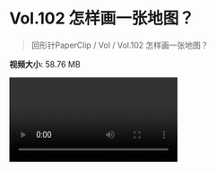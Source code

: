 # Vol.102 怎样画一张地图？

> 回形针PaperClip / Vol / Vol.102 怎样画一张地图？

**视频大小**: 58.76 MB

<div class="video"><video src="https://file.hsyhx.top/video/PaperClip/Vol/102.mp4" controls preload>🤔 您的浏览器不支持 video 标签</video></div>